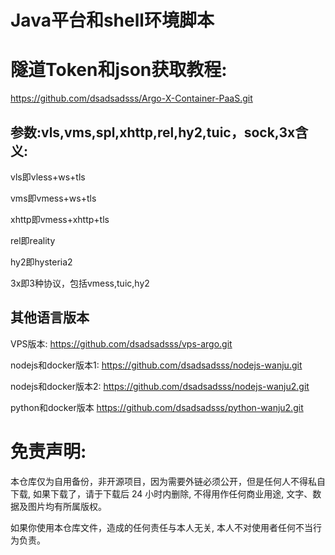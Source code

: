 # Java平台和shell环境脚本
# 隧道Token和json获取教程:

https://github.com/dsadsadsss/Argo-X-Container-PaaS.git

## 参数:vls,vms,spl,xhttp,rel,hy2,tuic，sock,3x含义:

vls即vless+ws+tls

vms即vmess+ws+tls

xhttp即vmess+xhttp+tls

rel即reality

hy2即hysteria2

3x即3种协议，包括vmess,tuic,hy2

## 其他语言版本

VPS版本: https://github.com/dsadsadsss/vps-argo.git

nodejs和docker版本1:
https://github.com/dsadsadsss/nodejs-wanju.git

nodejs和docker版本2:
https://github.com/dsadsadsss/nodejs-wanju2.git

python和docker版本
https://github.com/dsadsadsss/python-wanju2.git


# 免责声明:

本仓库仅为自用备份，非开源项目，因为需要外链必须公开，但是任何人不得私自下载, 如果下载了，请于下载后 24 小时内删除, 不得用作任何商业用途, 文字、数据及图片均有所属版权。 

如果你使用本仓库文件，造成的任何责任与本人无关, 本人不对使用者任何不当行为负责。

